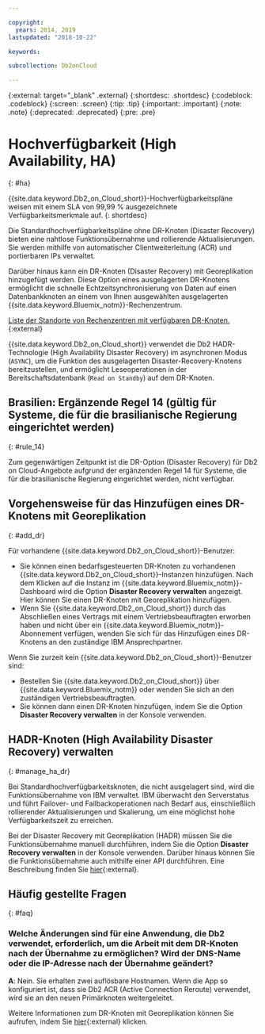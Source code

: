 ```yaml
---

copyright:
  years: 2014, 2019
lastupdated: "2018-10-22"

keywords: 

subcollection: Db2onCloud

---
```


<!-- Attribute definitions --> 
{:external: target="_blank" .external}
{:shortdesc: .shortdesc}
{:codeblock: .codeblock}
{:screen: .screen}
{:tip: .tip}
{:important: .important}
{:note: .note}
{:deprecated: .deprecated}
{:pre: .pre}

# Hochverfügbarkeit (High Availability, HA)
{: #ha}

{{site.data.keyword.Db2_on_Cloud_short}}-Hochverfügbarkeitspläne weisen mit einem SLA von 99,99 % ausgezeichnete Verfügbarkeitsmerkmale auf. 
{: shortdesc}

Die Standardhochverfügbarkeitspläne ohne DR-Knoten (Disaster Recovery) bieten eine nahtlose Funktionsübernahme und rollierende Aktualisierungen. Sie werden mithilfe von automatischer Clientweiterleitung (ACR) und portierbaren IPs verwaltet.

Darüber hinaus kann ein DR-Knoten (Disaster Recovery) mit Georeplikation hinzugefügt werden. Diese Option eines ausgelagerten DR-Knotens ermöglicht die schnelle Echtzeitsynchronisierung von Daten auf einen Datenbankknoten an einem von Ihnen ausgewählten ausgelagerten {{site.data.keyword.Bluemix_notm}}-Rechenzentrum. 

[Liste der Standorte von Rechenzentren mit verfügbaren DR-Knoten.](https://developer.ibm.com/answers/questions/366888/what-locations-cities-or-countries-is-dashdb-avail.html){:external}

{{site.data.keyword.Db2_on_Cloud_short}} verwendet die Db2 HADR-Technologie (High Availability Disaster Recovery) im asynchronen Modus (`ASYNC`), um die Funktion des ausgelagerten Disaster-Recovery-Knotens bereitzustellen, und ermöglicht Leseoperationen in der Bereitschaftsdatenbank (`Read on Standby`) auf dem DR-Knoten.

## **Brasilien: Ergänzende Regel 14** (gültig für Systeme, die für die brasilianische Regierung eingerichtet werden)
{: #rule_14}

Zum gegenwärtigen Zeitpunkt ist die DR-Option (Disaster Recovery) für Db2 on Cloud-Angebote aufgrund der ergänzenden Regel 14 für Systeme, die für die brasilianische Regierung eingerichtet werden, nicht verfügbar.

## Vorgehensweise für das Hinzufügen eines DR-Knotens mit Georeplikation
{: #add_dr}

Für vorhandene {{site.data.keyword.Db2_on_Cloud_short}}-Benutzer:
 * Sie können einen bedarfsgesteuerten DR-Knoten zu vorhandenen {{site.data.keyword.Db2_on_Cloud_short}}-Instanzen hinzufügen. Nach dem Klicken auf die Instanz im {{site.data.keyword.Bluemix_notm}}-Dashboard wird die Option **Disaster Recovery verwalten** angezeigt. Hier können Sie einen DR-Knoten mit Georeplikation hinzufügen.
 * Wenn Sie {{site.data.keyword.Db2_on_Cloud_short}} durch das Abschließen eines Vertrags mit einem Vertriebsbeauftragten erworben haben und nicht über ein {{site.data.keyword.Bluemix_notm}}-Abonnement verfügen, wenden Sie sich für das Hinzufügen eines DR-Knotens an den zuständige IBM Ansprechpartner.

Wenn Sie zurzeit kein {{site.data.keyword.Db2_on_Cloud_short}}-Benutzer sind:
 * Bestellen Sie {{site.data.keyword.Db2_on_Cloud_short}} über {{site.data.keyword.Bluemix_notm}} oder wenden Sie sich an den zuständigen Vertriebsbeauftragten.
 * Sie können dann einen DR-Knoten hinzufügen, indem Sie die Option **Disaster Recovery verwalten** in der Konsole verwenden.
<!--- Through the web console, you can also add a disaster recovery (DR) node located in a datacenter of your choice. -->

## HADR-Knoten (High Availability Disaster Recovery) verwalten
{: #manage_ha_dr}

Bei Standardhochverfügbarkeitsknoten, die nicht ausgelagert sind, wird die Funktionsübernahme von IBM verwaltet. IBM überwacht den Serverstatus und führt Failover- und Failbackoperationen nach Bedarf aus, einschließlich rollierender Aktualisierungen und Skalierung, um eine möglichst hohe Verfügbarkeitszeit zu erreichen.

Bei der Disaster Recovery mit Georeplikation (HADR) müssen Sie die Funktionsübernahme manuell durchführen, indem Sie die Option **Disaster Recovery verwalten** in der Konsole verwenden. Darüber hinaus können Sie die Funktionsübernahme auch mithilfe einer API durchführen. Eine Beschreibung finden Sie [hier](https://developer.ibm.com/answers/questions/457901/where-can-i-find-api-documentation-for-db2-on-clou.html){:external}.

## Häufig gestellte Fragen
{: #faq}

### Welche Änderungen sind für eine Anwendung, die Db2 verwendet, erforderlich, um die Arbeit mit dem DR-Knoten nach der Übernahme zu ermöglichen? Wird der DNS-Name oder die IP-Adresse nach der Übernahme geändert?

**A**: Nein. Sie erhalten zwei auflösbare Hostnamen. Wenn die App so konfiguriert ist, dass sie Db2 ACR (Active Connection Reroute) verwendet, wird sie an den neuen Primärknoten weitergeleitet.

Weitere Informationen zum DR-Knoten mit Georeplikation können Sie aufrufen, indem Sie [hier](https://developer.ibm.com/answers/questions/458385/frequently-asked-questions-for-db2-on-cloud-hadr-g.html){:external} klicken.
